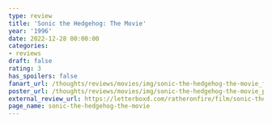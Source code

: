```yaml
---
type: review
title: 'Sonic the Hedgehog: The Movie'
year: '1996'
date: 2022-12-28 00:00:00
categories:
- reviews
draft: false
rating: 3
has_spoilers: false
fanart_url: /thoughts/reviews/movies/img/sonic-the-hedgehog-the-movie_fanart.png
poster_url: /thoughts/reviews/movies/img/sonic-the-hedgehog-the-movie_poster.png
external_review_url: https://letterboxd.com/ratheronfire/film/sonic-the-hedgehog-the-movie/
page_name: sonic-the-hedgehog-the-movie
---
```


